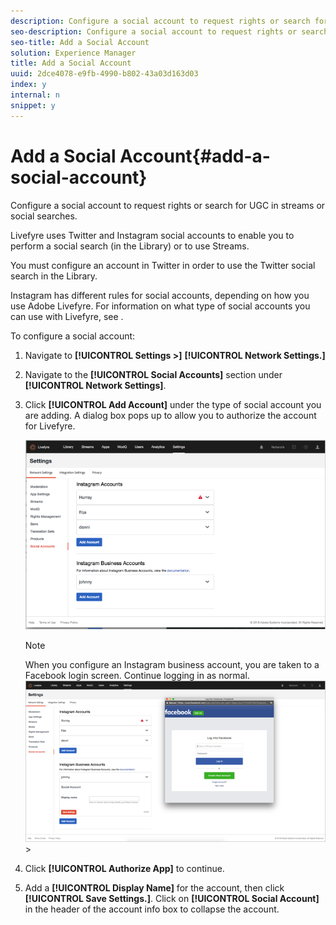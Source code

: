 ```yaml
---
description: Configure a social account to request rights or search for UGC in streams or social searches.
seo-description: Configure a social account to request rights or search for UGC in streams or social searches.
seo-title: Add a Social Account
solution: Experience Manager
title: Add a Social Account
uuid: 2dce4078-e9fb-4990-b802-43a03d163d03
index: y
internal: n
snippet: y
---
```


# Add a Social Account{#add-a-social-account}

Configure a social account to request rights or search for UGC in streams or social searches.

Livefyre uses Twitter and Instagram social accounts to enable you to perform a social search (in the Library) or to use Streams.

You must configure an account in Twitter in order to use the Twitter social search in the Library.

Instagram has different rules for social accounts, depending on how you use Adobe Livefyre. For information on what type of social accounts you can use with Livefyre, see [](../t-configure-social-accout-instagram/c-about-instagram-accounts.md#c_about_instagram_accounts).

To configure a social account:

1. Navigate to **[!UICONTROL Settings >]** **[!UICONTROL Network Settings.]**
1. Navigate to the **[!UICONTROL Social Accounts]** section under **[!UICONTROL Network Settings]**.
1. Click **[!UICONTROL Add Account]** under the type of social account you are adding. A dialog box pops up to allow you to authorize the account for Livefyre.

   ![](assets/i_settings_social_insta.png)

   >[!NOTE]
   >
   >When you configure an Instagram business account, you are taken to a Facebook login screen. Continue logging in as normal.  ![](assets/i_insta_biz_facebook_dialog.png)   >
   >

1. Click **[!UICONTROL Authorize App]** to continue.
1. Add a **[!UICONTROL Display Name]** for the account, then click **[!UICONTROL Save Settings.]**. Click on **[!UICONTROL Social Account]** in the header of the account info box to collapse the account.
